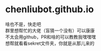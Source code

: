 # chenliubot.github.io

啥也不是，快走吧
<br>群里想帮忙的大佬（盲猜一个没有）可以康康
<br>不太会用github，PR和啥的可以教教我嘿嘿嘿
<br>想帮就看看sekret文件夹，你就是从那儿来的
